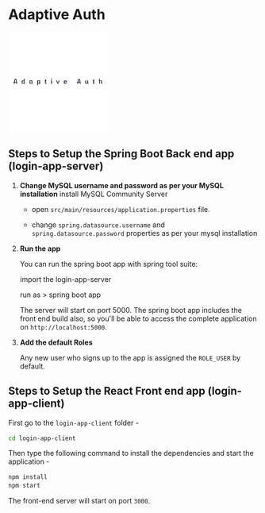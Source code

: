 
# Adaptive Auth
<img src="https://github.com/Senthuran100/AdaptiveLogin/blob/main/login-app-client/src/Logo.png" />

## Steps to Setup the Spring Boot Back end app (login-app-server)


1. **Change MySQL username and password as per your MySQL installation**
	install MySQL Community Server

	+ open `src/main/resources/application.properties` file.

	+ change `spring.datasource.username` and `spring.datasource.password` properties as per your mysql installation

2. **Run the app**

	You can run the spring boot app with spring tool suite:

	import the login-app-server

	run as > spring boot app

	The server will start on port 5000. The spring boot app includes the front end build also, so you'll be able to access the complete application on `http://localhost:5000`.

3. **Add the default Roles**

	Any new user who signs up to the app is assigned the `ROLE_USER` by default.

## Steps to Setup the React Front end app (login-app-client)

First go to the `login-app-client` folder -

```bash
cd login-app-client
```

Then type the following command to install the dependencies and start the application -

```bash
npm install
npm start
```

The front-end server will start on port `3000`.
